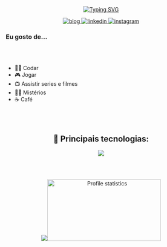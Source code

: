 <div align="center" style="text-align: center;">
  <a href="https://git.io/typing-svg">
    <img src="https://readme-typing-svg.herokuapp.com/?center=true&vCenter=true&color=234BEE&lines=Olá,%20+me+chamo+Lucas;Eu+sou+desenvolvedor+fullstack+💻;Seja+muito+bem+vindo!+:P" alt="Typing SVG">
  </a>
</div>

<p align="center">
  
  <a href="https://lucasdev-nine.vercel.app">
    <img src="https://img.shields.io/badge/bio.link-000000%7D?style=for-the-badge&logo=biolink&logoColor=white" alt="blog">
  </a>
  <a href="https://www.linkedin.com/in/lucasaguilardesenvolvedor/">
    <img src="https://img.shields.io/badge/LinkedIn-0077B5?style=for-the-badge&logo=linkedin&logoColor=white" alt="linkedin">
  </a>
  <a href="https://www.instagram.com/lucass_aguillar/">
    <img src="https://img.shields.io/badge/Instagram-E4405F?style=for-the-badge&logo=instagram&logoColor=white" alt="instagram">
  </a>
</p>


<div>
  <h3>Eu gosto de...</h3>
  <br> </br>
  <ul>
    <li>👩‍💻 Codar</li>
    <li>🎮 Jogar</li>
    <li>📺 Assistir series e filmes</li>
    <li>🧟‍♂️ Mistérios </li>
    <li>☕ Café</li>
  </ul>
</div>

<br><br>

<h2 align="center">🚀 Principais tecnologias:</h2>

<div align="center">
  <img src="https://skillicons.dev/icons?i=html,css,js,ts,nodejs,py,cs,dotnet,java,spring,react,mysql,sqlite,postman,git,github,vscode,visualstudio,figma,&perline=14" />
</div>

<br><br>

<p align="center">
  <img src="https://github-readme-stats-git-masterrstaa-rickstaa.vercel.app/api/top-langs/?username=lucassaguilar&layout=compact&hide_border=true&theme=dracula"><a><img src="https://github-profile-summary-cards.vercel.app/api/cards/stats?username=lucassaguilar&theme=dracula" alt="Profile statistics" width="300px" height="163" style="border: none"></a>
</p>

